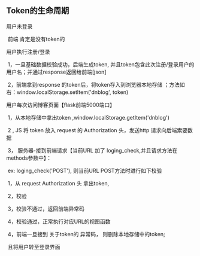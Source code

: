 ## Token的生命周期

用户未登录

​	前端 肯定是没有token的

用户执行注册/登录 

​	1，一旦基础数据校验成功，后端生成token, 并且token包含此次注册/登录用户的用户名；并通过response返回给前端[json]

​	2，前端拿到response 的token后，将token存入到浏览器本地存储 ；方法如右：window.localStorage.setItem('dnblog', token)



用户每次访问博客页面【flask前端5000端口】

​	1，从本地存储中拿出token ,window.localStorage.getItem('dnblog')

​	2 ,  JS 将 token 放入 request 的 Authorization 头，发送http 请求向后端索要数据

​	3， 服务器-接到前端请求【当前URL 加了 loging_check,并且请求方法在 methods参数中】：

​			ex: loging_check('POST'), 则当前URL POST方法时进行如下校验

​				1，从 request Authorization 头 拿出token,

​				2，校验

​				3，校验不通过，返回前端异常码

​				4，校验通过，正常执行对应URL的视图函数

​	4，前端一旦接到 关于token的 异常码， 则删除本地存储中的token;

​		 且将用户转至登录界面